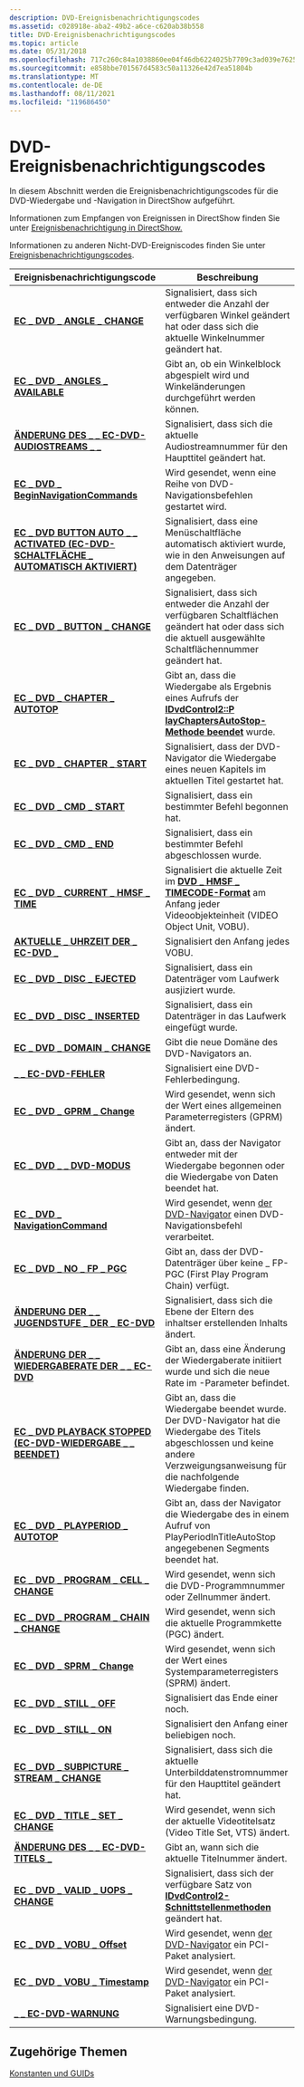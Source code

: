 ```yaml
---
description: DVD-Ereignisbenachrichtigungscodes
ms.assetid: c028918e-aba2-49b2-a6ce-c620ab38b558
title: DVD-Ereignisbenachrichtigungscodes
ms.topic: article
ms.date: 05/31/2018
ms.openlocfilehash: 717c260c84a1038860ee04f46db6224025b7709c3ad039e7625a48ae6359cc05
ms.sourcegitcommit: e858bbe701567d4583c50a11326e42d7ea51804b
ms.translationtype: MT
ms.contentlocale: de-DE
ms.lasthandoff: 08/11/2021
ms.locfileid: "119686450"
---
```

# <a name="dvd-event-notification-codes"></a>DVD-Ereignisbenachrichtigungscodes

In diesem Abschnitt werden die Ereignisbenachrichtigungscodes für die DVD-Wiedergabe und -Navigation in DirectShow aufgeführt.

Informationen zum Empfangen von Ereignissen in DirectShow finden Sie unter [Ereignisbenachrichtigung in DirectShow.](event-notification-in-directshow.md)

Informationen zu anderen Nicht-DVD-Ereigniscodes finden Sie unter [Ereignisbenachrichtigungscodes](event-notification-codes.md).



| Ereignisbenachrichtigungscode                                                        | Beschreibung                                                                                                                                                               |
|--------------------------------------------------------------------------------|---------------------------------------------------------------------------------------------------------------------------------------------------------------------------|
| [**EC \_ DVD \_ ANGLE \_ CHANGE**](ec-dvd-angle-change.md)                          | Signalisiert, dass sich entweder die Anzahl der verfügbaren Winkel geändert hat oder dass sich die aktuelle Winkelnummer geändert hat.                                                                      |
| [**EC \_ DVD \_ ANGLES \_ AVAILABLE**](ec-dvd-angles-available.md)                  | Gibt an, ob ein Winkelblock abgespielt wird und Winkeländerungen durchgeführt werden können.                                                                                      |
| [**ÄNDERUNG DES \_ \_ EC-DVD-AUDIOSTREAMS \_ \_**](ec-dvd-audio-stream-change.md)           | Signalisiert, dass sich die aktuelle Audiostreamnummer für den Haupttitel geändert hat.                                                                                                  |
| [**EC \_ DVD \_ BeginNavigationCommands**](ec-dvd-beginnavigationcommands.md)     | Wird gesendet, wenn eine Reihe von DVD-Navigationsbefehlen gestartet wird.                                                                                                                  |
| [**EC \_ DVD BUTTON AUTO \_ \_ ACTIVATED (EC-DVD-SCHALTFLÄCHE \_ AUTOMATISCH AKTIVIERT)**](ec-dvd-button-auto-activated.md)       | Signalisiert, dass eine Menüschaltfläche automatisch aktiviert wurde, wie in den Anweisungen auf dem Datenträger angegeben.                                                                                 |
| [**EC \_ DVD \_ BUTTON \_ CHANGE**](ec-dvd-button-change.md)                        | Signalisiert, dass sich entweder die Anzahl der verfügbaren Schaltflächen geändert hat oder dass sich die aktuell ausgewählte Schaltflächennummer geändert hat.                                                         |
| [**EC \_ DVD \_ CHAPTER \_ AUTOTOP**](ec-dvd-chapter-autostop.md)                  | Gibt an, dass die Wiedergabe als Ergebnis eines Aufrufs der [**IDvdControl2::P layChaptersAutoStop-Methode beendet**](/windows/desktop/api/Strmif/nf-strmif-idvdcontrol2-playchaptersautostop) wurde.                    |
| [**EC \_ DVD \_ CHAPTER \_ START**](ec-dvd-chapter-start.md)                        | Signalisiert, dass der DVD-Navigator die Wiedergabe eines neuen Kapitels im aktuellen Titel gestartet hat.                                                                                    |
| [**EC \_ DVD \_ CMD \_ START**](ec-dvd-cmd-start.md)                                | Signalisiert, dass ein bestimmter Befehl begonnen hat.                                                                                                                              |
| [**EC \_ DVD \_ CMD \_ END**](ec-dvd-cmd-end.md)                                    | Signalisiert, dass ein bestimmter Befehl abgeschlossen wurde.                                                                                                                          |
| [**EC \_ DVD \_ CURRENT \_ HMSF \_ TIME**](ec-dvd-current-hmsf-time.md)               | Signalisiert die aktuelle Zeit im [**DVD \_ HMSF \_ TIMECODE-Format**](/windows/win32/api/strmif/ns-strmif-dvd_hmsf_timecode) am Anfang jeder Videoobjekteinheit (VIDEO Object Unit, VOBU).                                   |
| [**AKTUELLE \_ UHRZEIT DER \_ EC-DVD \_**](ec-dvd-current-time.md)                          | Signalisiert den Anfang jedes VOBU.                                                                                                                                      |
| [**EC \_ DVD \_ DISC \_ EJECTED**](ec-dvd-disc-ejected.md)                          | Signalisiert, dass ein Datenträger vom Laufwerk ausjiziert wurde.                                                                                                                      |
| [**EC \_ DVD \_ DISC \_ INSERTED**](ec-dvd-disc-inserted.md)                        | Signalisiert, dass ein Datenträger in das Laufwerk eingefügt wurde.                                                                                                                     |
| [**EC \_ DVD \_ DOMAIN \_ CHANGE**](ec-dvd-domain-change.md)                        | Gibt die neue Domäne des DVD-Navigators an.                                                                                                                                 |
| [**\_ \_ EC-DVD-FEHLER**](ec-dvd-error.md)                                         | Signalisiert eine DVD-Fehlerbedingung.                                                                                                                                            |
| [**EC \_ DVD \_ GPRM \_ Change**](ec-dvd-gprm-change.md)                            | Wird gesendet, wenn sich der Wert eines allgemeinen Parameterregisters (GPRM) ändert.                                                                                                       |
| [**EC \_ DVD \_ \_ DVD-MODUS**](ec-dvd-karaoke-mode.md)                          | Gibt an, dass der Navigator entweder mit der Wiedergabe begonnen oder die Wiedergabe von Daten beendet hat.                                                                                   |
| [**EC \_ DVD \_ NavigationCommand**](ec-dvd-navigationcommand.md)                 | Wird gesendet, wenn [der DVD-Navigator](dvd-navigator-filter.md) einen DVD-Navigationsbefehl verarbeitet.                                                                               |
| [**EC \_ DVD \_ NO \_ FP \_ PGC**](ec-dvd-no-fp-pgc.md)                               | Gibt an, dass der DVD-Datenträger über keine \_ FP-PGC (First Play Program Chain) verfügt.                                                                                           |
| [**ÄNDERUNG DER \_ \_ JUGENDSTUFE \_ DER \_ EC-DVD**](ec-dvd-parental-level-change.md)       | Signalisiert, dass sich die Ebene der Eltern des inhaltser erstellenden Inhalts ändert.                                                                                               |
| [**ÄNDERUNG DER \_ \_ WIEDERGABERATE DER \_ \_ EC-DVD**](ec-dvd-playback-rate-change.md)         | Gibt an, dass eine Änderung der Wiedergaberate initiiert wurde und sich die neue Rate im -Parameter befindet.                                                                            |
| [**EC \_ DVD PLAYBACK STOPPED (EC-DVD-WIEDERGABE \_ \_ BEENDET)**](ec-dvd-playback-stopped.md)                  | Gibt an, dass die Wiedergabe beendet wurde. Der DVD-Navigator hat die Wiedergabe des Titels abgeschlossen und keine andere Verzweigungsanweisung für die nachfolgende Wiedergabe finden. |
| [**EC \_ DVD \_ PLAYPERIOD \_ AUTOTOP**](ec-dvd-playperiod-autostop.md)            | Gibt an, dass der Navigator die Wiedergabe des in einem Aufruf von PlayPeriodInTitleAutoStop angegebenen Segments beendet hat.                                                           |
| [**EC \_ DVD \_ PROGRAM \_ CELL \_ CHANGE**](ec-dvd-program-cell-change.md)           | Wird gesendet, wenn sich die DVD-Programmnummer oder Zellnummer ändert.                                                                                                                  |
| [**EC \_ DVD \_ PROGRAM \_ CHAIN \_ CHANGE**](ec-dvd-program-chain-change.md)         | Wird gesendet, wenn sich die aktuelle Programmkette (PGC) ändert.                                                                                                                            |
| [**EC \_ DVD \_ SPRM \_ Change**](ec-dvd-sprm-change.md)                            | Wird gesendet, wenn sich der Wert eines Systemparameterregisters (SPRM) ändert.                                                                                                        |
| [**EC \_ DVD \_ STILL \_ OFF**](ec-dvd-still-off.md)                                | Signalisiert das Ende einer noch.                                                                                                                                             |
| [**EC \_ DVD \_ STILL \_ ON**](ec-dvd-still-on.md)                                  | Signalisiert den Anfang einer beliebigen noch.                                                                                                                                       |
| [**EC \_ DVD \_ SUBPICTURE \_ STREAM \_ CHANGE**](ec-dvd-subpicture-stream-change.md) | Signalisiert, dass sich die aktuelle Unterbilddatenstromnummer für den Haupttitel geändert hat.                                                                                             |
| [**EC \_ DVD \_ TITLE \_ SET \_ CHANGE**](ec-dvd-title-set-change.md)                 | Wird gesendet, wenn sich der aktuelle Videotitelsatz (Video Title Set, VTS) ändert.                                                                                                                          |
| [**ÄNDERUNG DES \_ \_ EC-DVD-TITELS \_**](ec-dvd-title-change.md)                          | Gibt an, wann sich die aktuelle Titelnummer ändert.                                                                                                                          |
| [**EC \_ DVD \_ VALID \_ UOPS \_ CHANGE**](ec-dvd-valid-uops-change.md)               | Signalisiert, dass sich der verfügbare Satz von [**IDvdControl2-Schnittstellenmethoden**](/windows/desktop/api/Strmif/nn-strmif-idvdcontrol2) geändert hat.                                                                     |
| [**EC \_ DVD \_ VOBU \_ Offset**](ec-dvd-vobu-offset.md)                            | Wird gesendet, wenn [der DVD-Navigator](dvd-navigator-filter.md) ein PCI-Paket analysiert.                                                                                              |
| [**EC \_ DVD \_ VOBU \_ Timestamp**](ec-dvd-vobu-timestamp.md)                      | Wird gesendet, wenn [der DVD-Navigator](dvd-navigator-filter.md) ein PCI-Paket analysiert.                                                                                              |
| [**\_ \_ EC-DVD-WARNUNG**](ec-dvd-warning.md)                                     | Signalisiert eine DVD-Warnungsbedingung.                                                                                                                                          |



 

## <a name="related-topics"></a>Zugehörige Themen

<dl> <dt>

[Konstanten und GUIDs](constants-and-guids.md)
</dt> </dl>

 

 



